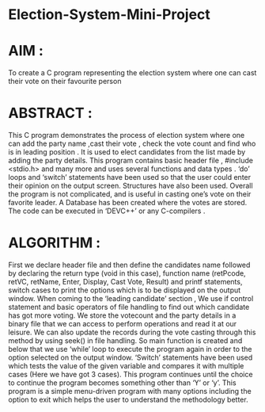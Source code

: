 # Election-System-Mini-Project
# AIM : 
To create a C program representing the election system where one can cast    their vote on their favourite person
# ABSTRACT : 
This C program demonstrates the process of election system where one can add the party name ,cast their vote , check the vote count and find who is in leading position .
It is used to elect candidates from the list made by adding the party details.
This program contains basic header file , #include <stdio.h> and many more and uses several functions and data types . ‘do’ loops and ‘switch’ statements have been used so that the user could enter their opinion on the output screen. 
Structures have also been used. Overall the program is not complicated, and is useful in casting one’s vote on their favorite leader. 
A Database has been created where the votes are stored. The code can be executed in ‘DEVC++’ or any C-compilers . 
# ALGORITHM :  
First we declare header file and then define the candidates name followed by declaring the return type (void in this case), function name (retPcode, retVC, retName, Enter, Display, Cast Vote, Result) and printf statements, switch cases to print the options which is to be displayed on the output window. 
When coming to the ‘leading candidate’ section , We use if control statement and basic operators of file handling to find out which candidate has got more voting. 
We store the votecount and the party details in a binary file that we can access to perform operations and read it at our leisure. 
We can also update the records during the vote casting through this method by using seek() in file handling. 
So main function is created and below that we use ‘while’ loop to execute the program again in order to the option selected on the output window. 
‘Switch’ statements have been used which tests the value of the given variable and compares it with multiple cases (Here we have got 3 cases). 
This program continues until the choice to continue the program becomes something other than ‘Y’ or ‘y’. 
This program is a simple menu-driven program with many options including the option to exit which helps the user to understand the methodology better.
